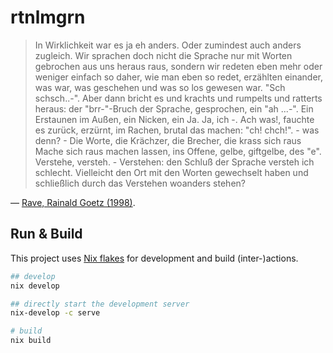# rtnlmgrn

> In Wirklichkeit war es ja eh anders. Oder zumindest auch anders zugleich.
> Wir sprachen doch nicht die Sprache nur mit Worten gebrochen aus uns heraus raus,
> sondern wir redeten eben mehr oder weniger einfach so daher, wie man eben so redet,
> erzählten einander, was war, was geschehen und was so los gewesen war.
> "Sch schsch..-". Aber dann bricht es und krachts und rumpelts und ratterts heraus:
> der "brr-"-Bruch der Sprache, gesprochen, ein "ah ...-".
> Ein Erstaunen im Außen, ein Nicken, ein Ja. Ja, ich -. Ach was!, fauchte es zurück,
> erzürnt, im Rachen, brutal das machen: "ch! chch!". - was denn? - Die Worte, die
> Krächzer, die Brecher, die krass sich raus Mache sich raus machen lassen, ins
> Offene, gelbe, giftgelbe, des "e". Verstehe, versteh. - Verstehen: den Schluß
> der Sprache versteh ich schlecht. Vielleicht den Ort mit den Worten gewechselt
> haben und schließlich durch das Verstehen woanders stehen?

&mdash; [Rave, Rainald Goetz (1998)](https://www.suhrkamp.de/rights/book/rainald-goetz-rave-fr-9783518409541).

## Run & Build

This project uses [Nix flakes](https://nixos.wiki/wiki/flakes) for development
and build (inter-)actions.

```sh
## develop
nix develop

## directly start the development server
nix-develop -c serve

# build
nix build
```
